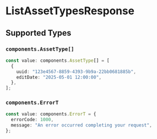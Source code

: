 # ListAssetTypesResponse


## Supported Types

### `components.AssetType[]`

```typescript
const value: components.AssetType[] = [
  {
    uuid: "123e4567-8859-4393-9b9a-22bb0681885b",
    editDate: "2025-05-01 12:00:00",
  },
];
```

### `components.ErrorT`

```typescript
const value: components.ErrorT = {
  errorCode: 1000,
  message: "An error occurred completing your request",
};
```

